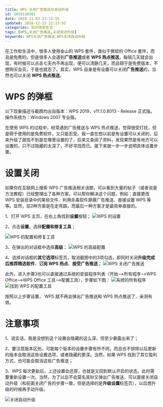 ```yaml
---
title: WPS 关闭广告推送与自动升级
id: 2018110301
date: 2018-11-03 22:13:55
updated: 2018-12-12 22:13:55
categories: 知识改变生活
tags: [WPS,关闭广告推送,关闭自动升级]
keywords: WPS关闭广告推送,WPS关闭自动升级
---
```



在工作和生活中，很多人使用金山的 WPS 套件，类似于微软的 Office 套件，而且是免费的。但是很多人会遇到**广告推送**或者 **WPS 热点推送**，每隔几天就会出现，有时候可以点击七天内不再出现，便可以清静几天，而且碍于是免费版本，不想购买会员，于是也就忍了。其实，WPS 自身是有设置可以关闭**广告推送**的，当然也可以关闭 **WPS 热点推送**。


<!-- more -->


# WPS 的弹框


以下现象描述与截图均出自版本：WPS 2019，v11.1.0.8013 - Release 正式版。操作系统为：Windows 2007 专业版。

在使用 WPS 的过程中，经常遇到广告推送与 WPS 热点推送，觉得很受打扰，但是碍于使用的是免费软件，又只能忍受。我一直在想以前是有设置可以关闭的，后来升级了就找不到是在哪里设置的了，后来又查阅了资料，发现果然是有地方可以设置的，只不过隐藏的太深了，不好寻找而已。接下来就一步一步说明具体设置步骤。


# 设置关闭


如果你在互联网上搜索 WPS 广告推送相关话题，可以看到大量的帖子（或者说是方法教程）已经整理出了各种方案，可以帮你解决这个问题，例如：直接更改 WPS 安装目录中的某些文件、利用杀毒软件屏蔽广告推送、直接设置 WPS 等等。显然，前2种方案是在走弯路，而最后一种方案才是最简单直接的。

1、打开 WPS 主页，在右上角找到**设置**按钮；
![WPS 的设置](https://ws1.sinaimg.cn/large/b7f2e3a3gy1fy4crah9c4j217w0n60u6.jpg "WPS 的设置")

2、点击**设置**，选择**配置和修复工具**；

![WPS 的配置和修复工具](https://ws1.sinaimg.cn/large/b7f2e3a3gy1fy4csqhjngj21ag0md760.jpg "WPS 的配置和修复工具")

3、在弹出的对话框中选择**高级**；
![WPS 的高级配置](https://ws1.sinaimg.cn/large/b7f2e3a3gy1fy4cuavhshj20jt0d80u2.jpg "WPS 的高级配置")

4、选择对话框的**其它选项**标签页，取消截图中的3项勾选，即同时关闭**升级完成后推荐精选软件**、**订阅 WPS 热点**、**接受广告推送**；
![WPS 关闭广告推送](https://ws1.sinaimg.cn/large/b7f2e3a3gy1fy4cw03l87j20lc0l10tw.jpg "WPS 关闭广告推送")

此外，进入步骤3也可以直接通过系统的安装程序列表（开始-->所有程序-->WPS Office-->WPS Office 工具-->配置工具），步骤如下图：
![系统的所有程序](https://ws1.sinaimg.cn/large/b7f2e3a3gy1fy4d3nem66j20e70qegos.jpg "系统的所有程序")
![找到 WPS 的配置工具](https://ws1.sinaimg.cn/large/b7f2e3a3gy1fy4d2sadeoj20ec0qjtck.jpg "找到 WPS 的配置工具")

按照以上步骤设置， WPS 就不再会弹出广告推送和 WPS 热点推送了，亲测有效。


# 注意事项

1、说实话，我是没想到这个设置会隐藏的这么深，但至少暴露出来了；

2、要注意版本区别，可能每个版本的设置步骤有所不同，而且也不排除以后更新的版本会取消这些设置选项，或者隐藏的更深。当然，如果 WPS 找到了其它盈利方式，也可能会取消这些广告推送；

3、WPS 每次更新后，上述设置会还原，也就是又回到默认开启的状态，此时需要重新设置一次。当然，为了以后不会莫名其妙又弹出广告推送，可以直接关闭自动升级（和前面关闭广告的步骤一致，但是选择的是**升级设置**标签页），以后想升级的时候再手动升级。

![关闭自动升级](https://ws1.sinaimg.cn/large/b7f2e3a3gy1fy4cflpmajj20lc0l10u0.jpg "关闭自动升级")

